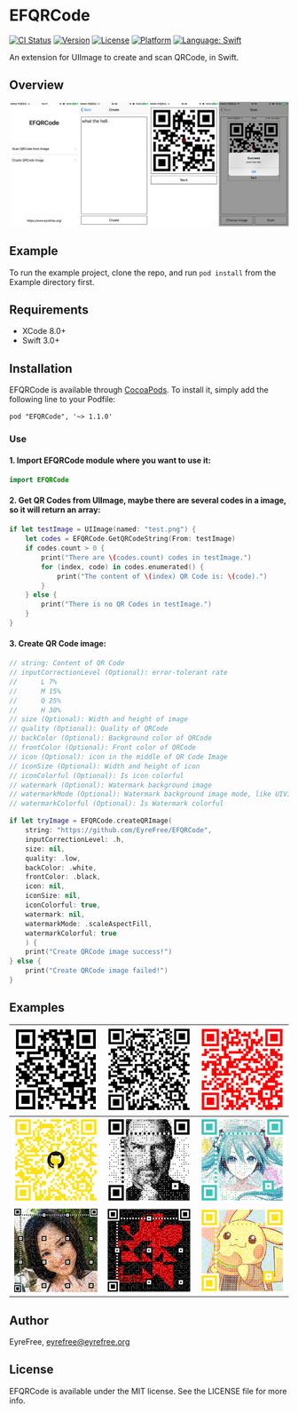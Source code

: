 # EFQRCode

[![CI Status](http://img.shields.io/travis/EyreFree/EFQRCode.svg?style=flat)](https://travis-ci.org/EyreFree/EFQRCode)
[![Version](https://img.shields.io/cocoapods/v/EFQRCode.svg?style=flat)](http://cocoapods.org/pods/EFQRCode)
[![License](https://img.shields.io/cocoapods/l/EFQRCode.svg?style=flat)](http://cocoapods.org/pods/EFQRCode)
[![Platform](https://img.shields.io/cocoapods/p/EFQRCode.svg?style=flat)](http://cocoapods.org/pods/EFQRCode)
[![Language: Swift](https://img.shields.io/badge/language-swift-orange.svg)](https://travis-ci.org/EyreFree/EFQRCode)

An extension for UIImage to create and scan QRCode, in Swift.

## Overview

![](assets/screenshot.png)

## Example

To run the example project, clone the repo, and run `pod install` from the Example directory first.

## Requirements

- XCode 8.0+
- Swift 3.0+

## Installation

EFQRCode is available through [CocoaPods](http://cocoapods.org). To install
it, simply add the following line to your Podfile:

```
pod "EFQRCode", '~> 1.1.0'
```

### Use

#### 1. Import EFQRCode module where you want to use it:

```swift
import EFQRCode
```

#### 2. Get QR Codes from UIImage, maybe there are several codes in a image, so it will return an array:

```swift
if let testImage = UIImage(named: "test.png") {
	let codes = EFQRCode.GetQRCodeString(From: testImage)
	if codes.count > 0 {
		print("There are \(codes.count) codes in testImage.")
		for (index, code) in codes.enumerated() {
			print("The content of \(index) QR Code is: \(code).")
		}
	} else {
		print("There is no QR Codes in testImage.")
	}
}
```

#### 3. Create QR Code image:

```swift
// string: Content of QR Code
// inputCorrectionLevel (Optional): error-tolerant rate
// 		L 7%
// 		M 15%
// 		Q 25%
// 		H 30%
// size (Optional): Width and height of image
// quality (Optional): Quality of QRCode
// backColor (Optional): Background color of QRCode
// frontColor (Optional): Front color of QRCode
// icon (Optional): icon in the middle of QR Code Image
// iconSize (Optional): Width and height of icon
// iconColorful (Optional): Is icon colorful
// watermark (Optional): Watermark background image
// watermarkMode (Optional): Watermark background image mode, like UIViewContentMode
// watermarkColorful (Optional): Is Watermark colorful
```

```swift
if let tryImage = EFQRCode.createQRImage(
    string: "https://github.com/EyreFree/EFQRCode",
    inputCorrectionLevel: .h,
    size: nil,
    quality: .low,
    backColor: .white,
    frontColor: .black,
    icon: nil,
    iconSize: nil,
    iconColorful: true,
    watermark: nil,
    watermarkMode: .scaleAspectFill,
    watermarkColorful: true
    ) {
    print("Create QRCode image success!")
} else {
    print("Create QRCode image failed!")
}
```

## Examples

![](assets/QRCode1.jpg)|![](assets/QRCode2.jpg)|![](assets/QRCode4.jpg)  
:---------------------:|:---------------------:|:----------------------:
![](assets/QRCode5.jpg)|![](assets/QRCode7.jpg)|![](assets/QRCode8.jpg)  
![](assets/QRCode9.jpg)|![](assets/QRCode10.jpg)|![](assets/QRCode11.jpg)  

## Author

EyreFree, eyrefree@eyrefree.org

## License

EFQRCode is available under the MIT license. See the LICENSE file for more info.
